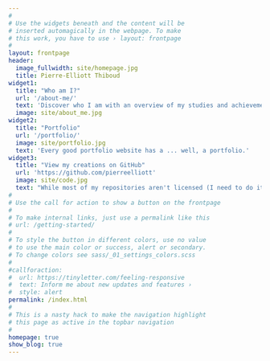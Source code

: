 ```yaml
---
#
# Use the widgets beneath and the content will be
# inserted automagically in the webpage. To make
# this work, you have to use › layout: frontpage
#
layout: frontpage
header:
  image_fullwidth: site/homepage.jpg
  title: Pierre-Elliott Thiboud
widget1:
  title: "Who am I?"
  url: '/about-me/'
  text: 'Discover who I am with an overview of my studies and achievements.<br/>You can also download my Resume as a PDF document.'
  image: site/about_me.jpg
widget2:
  title: "Portfolio"
  url: '/portfolio/'
  image: site/portfolio.jpg
  text: 'Every good portfolio website has a ... well, a portfolio.'
widget3:
  title: "View my creations on GitHub"
  url: 'https://github.com/pierreelliott'
  image: site/code.jpg
  text: "While most of my repositories aren't licensed (I need to do it... sometime) you might find interesting to see how I managed to achieve a thing or two."
#
# Use the call for action to show a button on the frontpage
#
# To make internal links, just use a permalink like this
# url: /getting-started/
#
# To style the button in different colors, use no value
# to use the main color or success, alert or secondary.
# To change colors see sass/_01_settings_colors.scss
#
#callforaction:
#  url: https://tinyletter.com/feeling-responsive
#  text: Inform me about new updates and features ›
#  style: alert
permalink: /index.html
#
# This is a nasty hack to make the navigation highlight
# this page as active in the topbar navigation
#
homepage: true
show_blog: true
---
```


<!--
<div id="videoModal" class="reveal-modal large" data-reveal="">
  <div class="flex-video widescreen vimeo" style="display: block;">
    <iframe width="1280" height="720" src="https://www.youtube.com/embed/3b5zCFSmVvU" frameborder="0" allowfullscreen></iframe>
  </div>
  <a class="close-reveal-modal">&#215;</a>
</div>
-->
